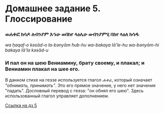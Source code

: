 # Домашнее задание 5. Глоссирование

### ወሐቀፎ ክሳዶ ለብንያም እኁሁ ወበከየ ላዕሌሁ ወብንያምሂ በከየ ላዕለ ክሳዱ

*wa ḥaqaf-o kǝsᾱd-o la-bǝnyᾱm  ̉hub-hu wa-bakaya lᾱ’le-hu wa-bǝnyᾱm-hi bakaya lᾱ’la kǝsᾱd-u*

### И пал он на шею Вениамину, брату своему, и плакал; и Вениамин плакал на шее его.

В данном стихе на геэзе используется глагол *ሐቀፈ*, который означает *"обнимать, принимать"*. Это его прямое значение, у него нет значения "падать". Дословный перевод с геэза: "он обнял его шею". Здесь использованный глагол управляет дополнением.   

[Ссылка на дз 5](https://github.com/youwithme/homework5/commit/21fae3a4aab4a4fbfbdb10067260ced134b6a112)
